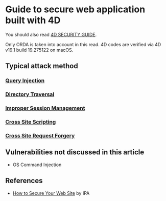 # Guide to secure web application built with 4D

You should also read [4D SECURITY GUIDE](https://blog.4d.com/4d-security-guide/).

Only ORDA is taken into account in this read.
4D codes are verified via 4D v19.1 build 19.275122 on macOS.

## Typical attack method

### [Query Injection](Query-Injection.html)
### [Directory Traversal](Directory-Traversal.html)
### [Improper Session Management](Improper-Session-Management.html)
### [Cross Site Scripting](Cross-Site-Scripting.html)
### [Cross Site Request Forgery](Cross-Site-Request-Forgery.html)

## Vulnerabilities not discussed in this article

- OS Command Injection

## References

- [How to Secure Your Web Site](https://www.ipa.go.jp/security/vuln/websecurity.html) by IPA
